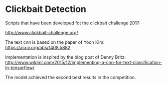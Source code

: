 # Clickbait Detection

Scripts that have been developed fot the clickbait challenge 2017:

http://www.clickbait-challenge.org/

The text cnn is based on the paper of Yoon Kim: https://arxiv.org/abs/1408.5882

Implementation is inspired by the blog post of Denny Britz: http://www.wildml.com/2015/12/implementing-a-cnn-for-text-classification-in-tensorflow/

The model achieved the second best results in the competition.